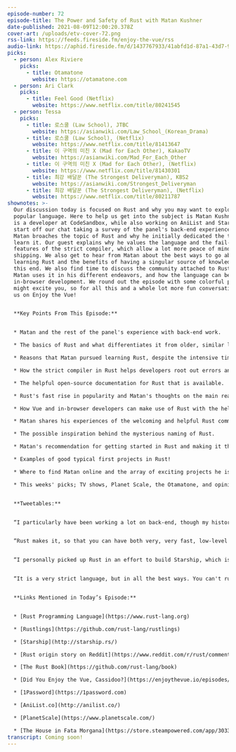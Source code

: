 ```yaml
---
episode-number: 72
episode-title: The Power and Safety of Rust with Matan Kushner
date-published: 2021-08-09T12:00:20.378Z
cover-art: /uploads/etv-cover-72.png
rss-link: https://feeds.fireside.fm/enjoy-the-vue/rss
audio-link: https://aphid.fireside.fm/d/1437767933/41abfd1d-87a1-43d7-94d9-7fda3a5120e1/f9f254aa-cc50-4ce8-8386-6102f3406055.mp3
picks:
  - person: Alex Riviere
    picks:
      - title: Otamatone
        website: https://otamatone.com
  - person: Ari Clark
    picks:
      - title: Feel Good (Netflix)
        website: https://www.netflix.com/title/80241545
  - person: Tessa
    picks:
      - title: 로스쿨 (Law School), JTBC
        website: https://asianwiki.com/Law_School_(Korean_Drama)
      - title: 로스쿨 (Law School), (Netflix)
        website: https://www.netflix.com/title/81413647
      - title: 이 구역의 미친 X (Mad for Each Other), KakaoTV
        website: https://asianwiki.com/Mad_For_Each_Other
      - title: 이 구역의 미친 X (Mad for Each Other), (Netflix)
        website: https://www.netflix.com/title/81430301
      - title: 최강 배달꾼 (The Strongest Deliveryman), KBS2
        website: https://asianwiki.com/Strongest_Deliveryman
      - title: 최강 배달꾼 (The Strongest Deliveryman), (Netflix)
        website: https://www.netflix.com/title/80211787
shownotes: >-
  Our discussion today is focused on Rust and why you may want to explore this
  popular language. Here to help us get into the subject is Matan Kushner, who
  is a developer at CodeSandbox, while also working on AniList and Starship! We
  start off our chat taking a survey of the panel's back-end experience before
  Matan broaches the topic of Rust and why he initially dedicated the time to
  learn it. Our guest explains why he values the language and the fail-safe type
  features of the strict compiler, which allow a lot more peace of mind around
  shipping. We also get to hear from Matan about the best ways to go about
  learning Rust and the benefits of having a singular source of knowledge to
  this end. We also find time to discuss the community attached to Rust, how
  Matan uses it in his different endeavors, and how the language can be used for
  in-browser development. We round out the episode with some colorful picks that
  might excite you, so for all this and a whole lot more fun conversation, join
  us on Enjoy the Vue!


  **Key Points From This Episode:**


  * Matan and the rest of the panel's experience with back-end work. 

  * The basics of Rust and what differentiates it from older, similar languages. 

  * Reasons that Matan pursued learning Rust, despite the intensive time investment. 

  * How the strict compiler in Rust helps developers root out errors and ship better code. 

  * The helpful open-source documentation for Rust that is available.

  * Rust's fast rise in popularity and Matan's thoughts on the main reasons for this. 

  * How Vue and in-browser developers can make use of Rust with the help of WebAssembly. 

  * Matan shares his experiences of the welcoming and helpful Rust community.

  * The possible inspiration behind the mysterious naming of Rust. 

  * Matan's recommendation for getting started in Rust and making it through 'The Rust Book'. 

  * Examples of good typical first projects in Rust! 

  * Where to find Matan online and the array of exciting projects he is currently a part of.

  * This weeks' picks; TV shows, Planet Scale, the Otamatone, and opinions on AirPods.


  **Tweetables:**


  “I particularly have been working a lot on back-end, though my history lies primarily with front-end. This is my first full-time job, where back-end was a real responsibility.” — [@matchai](https://twitter.com/matchai) \[0:03:05]


  “Rust makes it, so that you can have both very, very fast, low-level processing, while having the guarantees that exist in higher level languages, like JavaScript.” — [@matchai](https://twitter.com/matchai) \[0:05:09]


  “I personally picked up Rust in an effort to build Starship, which is, it's an open source project of mine.” — [@matchai](https://twitter.com/matchai) \[0:07:32]


  “It is a very strict language, but in all the best ways. You can't run into impossible states. You can't run into unaccounted errors. Rust will tell you at compile time, if any possible error state can happen, which makes you very confident in the code you ship.” — [@matchai](https://twitter.com/matchai) \[0:09:45]


  **Links Mentioned in Today’s Episode:**


  * [Rust Programming Language](https://www.rust-lang.org)

  * [Rustlings](https://github.com/rust-lang/rustlings)

  * [Starship](http://starship.rs/)

  * [Rust origin story on Reddit](https://www.reddit.com/r/rust/comments/2rapx0/what_is_the_origin_of_the_name_rust/cnex8wi)

  * [The Rust Book](https://github.com/rust-lang/book)

  * [Did You Enjoy the Vue, Cassidoo?](https://enjoythevue.io/episodes/63)

  * [1Password](https://1password.com)

  * [AniList.co](http://anilist.co/)

  * [PlanetScale](https://www.planetscale.com/)

  * [The House in Fata Morgana](https://store.steampowered.com/app/303310/The_House_in_Fata_Morgana/) (Steam, PlayStation 4, PlayStation Vita, iOS, Microsoft Windows, Nintendo 3DS, Nintendo Switch)
transcript: Coming soon!
---
```

